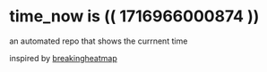 # time_now is (( 1716966000874 ))

an automated repo that shows the currnent time

inspired by [breakingheatmap](https://github.com/breakingheatmap/breakingheatmap)